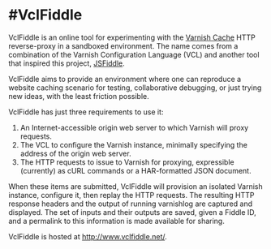 #VclFiddle
=========

VclFiddle is an online tool for experimenting with the
[Varnish Cache](https://www.varnish-cache.org/) HTTP reverse-proxy in a
sandboxed environment. The name comes from a combination of the Varnish
Configuration Language (VCL) and another tool that inspired this project,
[JSFiddle](http://jsfiddle.net).

VclFiddle aims to provide an environment where one can reproduce a website
caching scenario for testing, collaborative debugging, or just trying new ideas,
with the least friction possible.

VclFiddle has just three requirements to use it:

1. An Internet-accessible origin web server to which Varnish will proxy
requests.
1. The VCL to configure the Varnish instance, minimally specifying the address
of the origin web server.
1. The HTTP requests to issue to Varnish for proxying, expressible (currently)
as cURL commands or a HAR-formatted JSON document.

When these items are submitted, VclFiddle will provision an isolated Varnish
instance, configure it, then replay the HTTP requests. The resulting HTTP
response headers and the output of running varnishlog are captured and
displayed. The set of inputs and their outputs are saved, given a Fiddle ID,
and a permalink to this information is made available for sharing.

VclFiddle is hosted at http://www.vclfiddle.net/.
